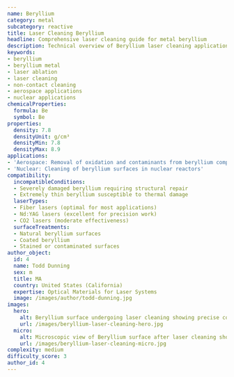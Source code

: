 ```yaml
---
name: Beryllium
category: metal
subcategory: reactive
title: Laser Cleaning Beryllium
headline: Comprehensive laser cleaning guide for metal beryllium
description: Technical overview of Beryllium laser cleaning applications and parameters
keywords:
- beryllium
- beryllium metal
- laser ablation
- laser cleaning
- non-contact cleaning
- aerospace applications
- nuclear applications
chemicalProperties:
  formula: Be
  symbol: Be
properties:
  density: 7.8
  densityUnit: g/cm³
  densityMin: 7.8
  densityMax: 8.9
applications:
- 'Aerospace: Removal of oxidation and contaminants from beryllium components'
- 'Nuclear: Cleaning of beryllium surfaces in nuclear reactors'
compatibility:
  incompatibleConditions:
  - Severely damaged beryllium requiring structural repair
  - Extremely thin beryllium susceptible to thermal damage
  laserTypes:
  - Fiber lasers (optimal for most applications)
  - Nd:YAG lasers (excellent for precision work)
  - CO2 lasers (moderate effectiveness)
  surfaceTreatments:
  - Natural beryllium surfaces
  - Coated beryllium
  - Stained or contaminated surfaces
author_object:
  id: 4
  name: Todd Dunning
  sex: m
  title: MA
  country: United States (California)
  expertise: Optical Materials for Laser Systems
  image: /images/author/todd-dunning.jpg
images:
  hero:
    alt: Beryllium surface undergoing laser cleaning showing precise contamination removal
    url: /images/beryllium-laser-cleaning-hero.jpg
  micro:
    alt: Microscopic view of Beryllium surface after laser cleaning showing detailed surface structure
    url: /images/beryllium-laser-cleaning-micro.jpg
complexity: medium
difficulty_score: 3
author_id: 4
---
```

